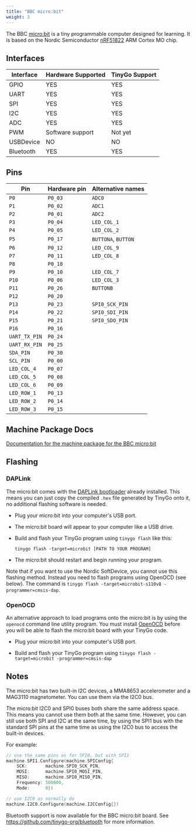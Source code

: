 ```yaml
---
title: "BBC micro:bit"
weight: 3
---
```


The BBC [micro:bit](https://microbit.org) is a tiny programmable computer designed for learning. It is based on the Nordic Semiconductor [nRF51822](https://www.nordicsemi.com/eng/Products/Bluetooth-low-energy/nRF51822) ARM Cortex MO chip.

## Interfaces

| Interface | Hardware Supported | TinyGo Support |
| --------- | ------------- | ----- |
| GPIO      | YES | YES |
| UART      | YES | YES |
| SPI       | YES | YES |
| I2C       | YES | YES |
| ADC       | YES | YES |
| PWM       | Software support | Not yet |
| USBDevice | NO  | NO  |
| Bluetooth | YES | YES |

## Pins

| Pin               | Hardware pin | Alternative names |
| ----------------- | ------------ | ----------------- |
| `P0`              | `P0_03`      | `ADC0`            |
| `P1`              | `P0_02`      | `ADC1`            |
| `P2`              | `P0_01`      | `ADC2`            |
| `P3`              | `P0_04`      | `LED_COL_1`       |
| `P4`              | `P0_05`      | `LED_COL_2`       |
| `P5`              | `P0_17`      | `BUTTONA`, `BUTTON` |
| `P6`              | `P0_12`      | `LED_COL_9`       |
| `P7`              | `P0_11`      | `LED_COL_8`       |
| `P8`              | `P0_18`      |                   |
| `P9`              | `P0_10`      | `LED_COL_7`       |
| `P10`             | `P0_06`      | `LED_COL_3`       |
| `P11`             | `P0_26`      | `BUTTONB`         |
| `P12`             | `P0_20`      |                   |
| `P13`             | `P0_23`      | `SPI0_SCK_PIN`    |
| `P14`             | `P0_22`      | `SPI0_SDI_PIN`    |
| `P15`             | `P0_21`      | `SPI0_SDO_PIN`    |
| `P16`             | `P0_16`      |                   |
| `UART_TX_PIN`     | `P0_24`      |                   |
| `UART_RX_PIN`     | `P0_25`      |                   |
| `SDA_PIN`         | `P0_30`      |                   |
| `SCL_PIN`         | `P0_00`      |                   |
| `LED_COL_4`       | `P0_07`      |                   |
| `LED_COL_5`       | `P0_08`      |                   |
| `LED_COL_6`       | `P0_09`      |                   |
| `LED_ROW_1`       | `P0_13`      |                   |
| `LED_ROW_2`       | `P0_14`      |                   |
| `LED_ROW_3`       | `P0_15`      |                   |

## Machine Package Docs

[Documentation for the machine package for the BBC micro:bit](../machine/microbit)

## Flashing

### DAPLink

The micro:bit comes with the [DAPLink bootloader](https://tech.microbit.org/software/daplink-interface/) already installed. This means you can just copy the compiled `.hex` file generated by TinyGo onto it, no additional flashing software is needed.

- Plug your micro:bit into your computer's USB port.

- The micro:bit board will appear to your computer like a USB drive.

- Build and flash your TinyGo program using `tinygo flash` like this:

    ```shell
    tinygo flash -target=microbit [PATH TO YOUR PROGRAM]
    ```

- The micro:bit should restart and begin running your program.

Note that if you want to use the Nordic SoftDevice, you cannot use this flashing method. Instead you need to flash programs using OpenOCD (see below). The command is `tinygo flash -target=microbit-s110v8 -programmer=cmsis-dap`.

### OpenOCD

An alternative approach to load programs onto the micro:bit is by using the `openocd` command line utility program. You must install [OpenOCD](http://openocd.org/) before you will be able to flash the micro:bit board with your TinyGo code.

- Plug your micro:bit into your computer's USB port.

- Build and flash your TinyGo program using `tinygo flash -target=microbit -programmer=cmsis-dap`

## Notes

The micro:bit has two built-in I2C devices, a MMA8653 accelerometer and a MAG3110 magnetometer. You can use them via the I2C0 bus.

The micro:bit I2C0 and SPI0 buses both share the same address space. This means you cannot use them both at the same time. However, you can still use both SPI and I2C at the same time, by using the SPI1 bus with the standard SPI pins at the same time as using the I2C0 bus to access the built-in devices.

For example:

```go
// use the same pins as for SPI0, but with SPI1
machine.SPI1.Configure(machine.SPIConfig{
    SCK:       machine.SPI0_SCK_PIN,
    MOSI:      machine.SPI0_MOSI_PIN,
    MISO:      machine.SPI0_MISO_PIN,
    Frequency: 500000,
    Mode:      0})

// use I2C0 as normally do
machine.I2C0.Configure(machine.I2CConfig{})
```

Bluetooth support is now available for the BBC micro:bit board. See https://github.com/tinygo-org/bluetooth for more information.
